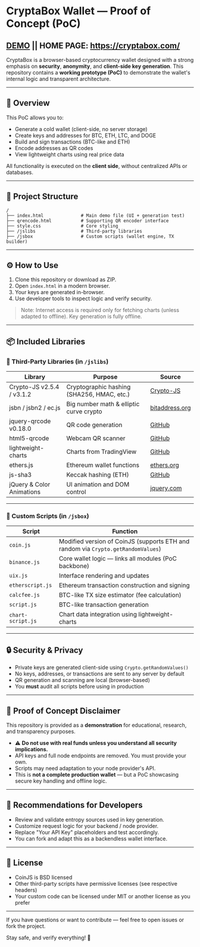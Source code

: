 # CryptaBox Wallet — Proof of Concept (PoC)
[DEMO](https://cryptabox.github.io/cryptabox-demo/) || HOME PAGE: https://cryptabox.com/ 
---
CryptaBox is a browser-based cryptocurrency wallet designed with a strong emphasis on **security**, **anonymity**, and **client-side key generation**. This repository contains a **working prototype (PoC)** to demonstrate the wallet's internal logic and transparent architecture.

---

## 🚀 Overview

This PoC allows you to:

* Generate a cold wallet (client-side, no server storage)
* Create keys and addresses for BTC, ETH, LTC, and DOGE
* Build and sign transactions (BTC-like and ETH)
* Encode addresses as QR codes
* View lightweight charts using real price data

All functionality is executed on the **client side**, without centralized APIs or databases.

---

## 📁 Project Structure

```
/
├── index.html              # Main demo file (UI + generation test)
├── qrencode.html           # Supporting QR encoder interface
├── style.css               # Core styling
├── /jslibs                 # Third-party libraries
├── /jsbox                  # Custom scripts (wallet engine, TX builder)
```

---

## ⚙️ How to Use

1. Clone this repository or download as ZIP.
2. Open `index.html` in a modern browser.
3. Your keys are generated in-browser.
4. Use developer tools to inspect logic and verify security.

> Note: Internet access is required only for fetching charts (unless adapted to offline). Key generation is fully offline.

---

## 📦 Included Libraries

### 🔹 Third-Party Libraries (in `/jslibs`)

| Library                   | Purpose                                    | Source                                                                  |
| ------------------------- | ------------------------------------------ | ----------------------------------------------------------------------- |
| Crypto-JS v2.5.4 / v3.1.2 | Cryptographic hashing (SHA256, HMAC, etc.) | [Crypto-JS](http://code.google.com/p/crypto-js/)                        |
| jsbn / jsbn2 / ec.js      | Big number math & elliptic curve crypto    | [bitaddress.org](http://www-cs-students.stanford.edu/~tjw/jsbn/LICENSE) |
| jquery-qrcode v0.18.0     | QR code generation                         | [GitHub](https://larsjung.de/jquery-qrcode/)                            |
| html5-qrcode              | Webcam QR scanner                          | [GitHub](https://github.com/mebjas/html5-qrcode)                        |
| lightweight-charts        | Charts from TradingView                    | [GitHub](https://github.com/tradingview/lightweight-charts)             |
| ethers.js                 | Ethereum wallet functions                  | [ethers.org](https://docs.ethers.org/v5/)                               |
| js-sha3                   | Keccak hashing (ETH)                       | [GitHub](https://github.com/emn178/js-sha3)                             |
| jQuery & Color Animations | UI animation and DOM control               | [jquery.com](https://jquery.com)                                        |

---

### 🔧 Custom Scripts (in `/jsbox`)

| Script            | Function                                                                          |
| ----------------- | --------------------------------------------------------------------------------- |
| `coin.js`         | Modified version of CoinJS (supports ETH and random via `Crypto.getRandomValues`) |
| `binance.js`      | Core wallet logic — links all modules (PoC backbone)                              |
| `uix.js`          | Interface rendering and updates                                                   |
| `etherscript.js`  | Ethereum transaction construction and signing                                     |
| `calcfee.js`      | BTC-like TX size estimator (fee calculation)                                      |
| `script.js`       | BTC-like transaction generation                                                   |
| `chart-script.js` | Chart data integration using lightweight-charts                                   |

---

## 🔒 Security & Privacy

* Private keys are generated client-side using `Crypto.getRandomValues()`
* No keys, addresses, or transactions are sent to any server by default
* QR generation and scanning are local (browser-based)
* You **must** audit all scripts before using in production

---

## 🧪 Proof of Concept Disclaimer

This repository is provided as a **demonstration** for educational, research, and transparency purposes.

* ⚠️ **Do not use with real funds unless you understand all security implications.**
* API keys and full node endpoints are removed. You must provide your own.
* Scripts may need adaptation to your node provider's API.
* This is **not a complete production wallet** — but a PoC showcasing secure key handling and offline logic.

---

## 🧰 Recommendations for Developers

* Review and validate entropy sources used in key generation.
* Customize request logic for your backend / node provider.
* Replace "Your API Key" placeholders and test accordingly.
* You can fork and adapt this as a backendless wallet interface.

---

## 📜 License

* CoinJS is BSD licensed
* Other third-party scripts have permissive licenses (see respective headers)
* Your custom code can be licensed under MIT or another license as you prefer

---

If you have questions or want to contribute — feel free to open issues or fork the project.

Stay safe, and verify everything! 🔐
